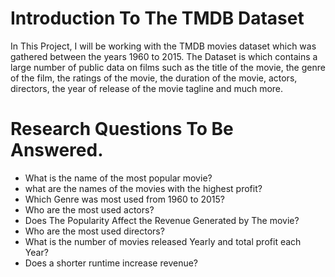 # Introduction To The TMDB Dataset
In This Project, I will be working with the TMDB movies dataset which was gathered between the years 1960 to 2015. The Dataset is which contains a large number of public data on films such as the title of the movie, the genre of the film, the ratings of the movie, the duration of the movie, actors, directors, the year of release of the movie tagline and much more.

# Research Questions To Be Answered.
- What is the name of the most popular movie?
- what are the names of the movies with the highest profit?
- Which Genre was most used from 1960 to 2015?
- Who are the most used actors?
- Does The Popularity Affect the Revenue Generated by The movie?
- Who are the most used directors?
- What is the number of movies released Yearly and total profit each Year?
- Does a shorter runtime increase revenue?

